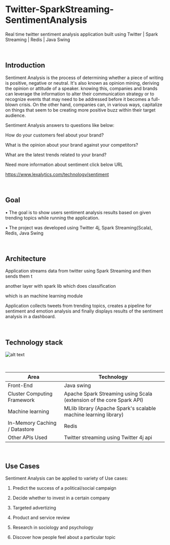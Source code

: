 # Twitter-SparkStreaming-SentimentAnalysis

Real time twitter sentiment analysis application built using Twitter | Spark Streaming | Redis | Java Swing

</br>

## Introduction

Sentiment Analysis is the process of determining whether a piece of writing is positive, negative or neutral. It's also known as opinion mining, deriving the opinion or attitude of a speaker. knowing this, companies and brands can leverage the information to alter their communication strategy or to recognize events that may need to be addressed before it becomes a full-blown crisis. On the other hand, companies can, in various ways, capitalize on things that seem to be creating more positive buzz within their target audience.

Sentiment Analysis answers to questions like below:

  How do your customers feel about your brand?

  What is the opinion about your brand against your competitors?

  What are the latest trends related to your brand?


Need more information about sentiment click below URL

https://www.lexalytics.com/technology/sentiment

</br>

## Goal

• The goal is to show users sentiment analysis results based on given trending topics while running the application. 

• The project was developed using Twitter 4j, Spark Streaming(Scala), Redis, Java Swing

</br>

## Architecture

Application streams data from twitter using Spark Streaming and then sends them t

another layer with spark lib which does classification

which is an machine learning module

Application collects tweets from trending topics, creates a pipeline for sentiment and emotion analysis and finally displays results of the sentiment analysis in a dashboard.

</br>

## Technology stack

![alt text](https://github.com/RepakaRamateja/Twitter-SparkStreaming-SentimentAnalysis/blob/master/images/stack.png)


</br>    


<table>
<thead>
<tr>
<th>Area</th>
<th>Technology</th>
</tr>
</thead>
<tbody>
    <tr>
        <td>Front-End</td>
        <td> Java swing </td>
    </tr>
    <tr>
        <td>Cluster Computing Framework</td>
        <td>Apache Spark Streaming using Scala (extension of the core Spark API) </td>
    </tr>
    <tr>
        <td>Machine learning </td>
        <td>MLlib library (Apache Spark's scalable machine learning library)</td>
    </tr>
    <tr>
        <td>In-Memory Caching / Datastore</td>
        <td>Redis</td>
    </tr>
    <tr>
        <td>Other APIs Used</td>
        <td>Twitter streaming using Twitter 4j api</td>
    </tr>
</tbody>
</table>

</br>   

## Use Cases

Sentiment Analysis can be applied to variety of Use cases:

1) Predict the success of a political/social campaign

2) Decide whether to invest in a certain company

3) Targeted advertizing

4) Product and service review

5) Research in sociology and psychology

6) Discover how people feel about a particular topic


